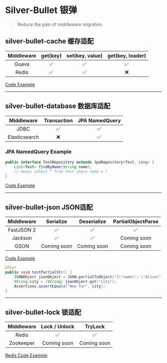 # Silver-Bullet 银弹
> Reduce the pain of middleware migration.

## silver-bullet-cache 缓存适配
| Middleware |  get(key)  |  set(key, value)  |  get(key, loader)  |  
|:----------:|:----------:|:-----------------:|:------------------:|
|   Guava    |     ✅      |         ✅         |         ✅          |
|   Redis    |     ✅      |         ✅         |         ❌          |

[Code Example](https://github.com/wellCh4n/silver-bullet/blob/main/silver-bullet-test/src/test/java/com/github/wellch4n/silver/bullet/test/CacheTest.java)

---

## silver-bullet-database 数据库适配
|  Middleware   | Transaction | JPA NamedQuery |
|:-------------:|:-----------:|:--------------:|
|     JDBC      |      ✅      |       ✅        |
| Elasticsearch |      ❌      |       ✅        |
### JPA NamedQuery Example
```java
public interface TestRepository extends JpaRepository<Test, Long> {
    List<Test> findByName(String name);
    // means select * from test where name = ?
}
```
[Code Example](https://github.com/wellCh4n/silver-bullet/blob/main/silver-bullet-test/src/test/java/com/github/wellch4n/silver/bullet/test/DatabaseTest.java)

---
## silver-bullet-json JSON适配
| Middleware |  Serialize  | Deserialize | PartialObjectParse |
|:----------:|:-----------:|:-----------:|:------------------:|
| FastJSON 2 |      ✅      |      ✅      |         ✅          |
|  Jackson   |      ✅      |      ✅      |    Coming soon     |
|    GSON    | Coming soon | Coming soon |    Coming soon     |

[Code Example](https://github.com/wellCh4n/silver-bullet/blob/main/silver-bullet-test/src/test/java/com/github/wellch4n/silver/bullet/test/JSONTest.java)
```java
@Test
public void testPartialStr() {
    JSONObject jsonObject = JSON.partialToObject("{\"name\": \"Alice\", \"age\": 30, \"city\": \"New Yor");
    String city = (String) jsonObject.get("city");
    Assertions.assertEquals("New Yor", city);
}
```
---
## silver-bullet-lock 锁适配
| Middleware | Lock / Unlock |   TryLock   |
|:----------:|:-------------:|:-----------:|
|   Redis    |       ✅       |      ✅      |
| Zookeeper  |  Coming soon  | Coming soon |

[Redis Code Example](https://github.com/wellCh4n/silver-bullet/blob/main/silver-bullet-lock/silver-bullet-lock-redis/src/test/java/com/github/wellch4n/silver/bullet/lock/redis/RedisLockTest.java)